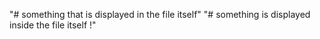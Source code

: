 "# something that is displayed in the file itself" 
"# something is displayed inside the file itself !" 
